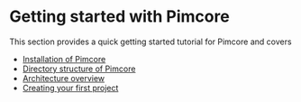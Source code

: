 # Getting started with Pimcore

This section provides a quick getting started tutorial for Pimcore and covers
* [Installation of Pimcore](./00_Installation.md)
* [Directory structure of Pimcore](./02_Directories_Structure.md)
* [Architecture overview](./04_Architecture_Overview.md)
* [Creating your first project](./06_Create_A_First_Project.md)
